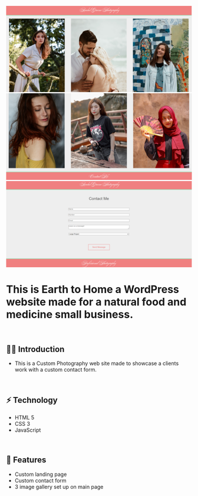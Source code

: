 ![](https://github.com/Matthewpco/Greene-Photo-Site/blob/master/img/RGP-Site1.png?raw=true)
![](https://github.com/Matthewpco/Greene-Photo-Site/blob/master/img/RGP-Site2.png?raw=true)
![](https://github.com/Matthewpco/Greene-Photo-Site/blob/master/img/RGP-Site.png?raw=true)

# This is Earth to Home a WordPress website made for a natural food and medicine small business.

<br>

## 🙋‍♂️ Introduction 

- This is a Custom Photography web site made to showcase a clients work with a custom contact form.
<br>

## ⚡ Technology
- HTML 5
- CSS 3
- JavaScript

<br>

## 📜 Features
- Custom landing page
- Custom contact form
- 3 image gallery set up on main page

